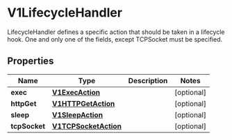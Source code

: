 

# V1LifecycleHandler

LifecycleHandler defines a specific action that should be taken in a lifecycle hook. One and only one of the fields, except TCPSocket must be specified.

## Properties

| Name | Type | Description | Notes |
|------------ | ------------- | ------------- | -------------|
|**exec** | [**V1ExecAction**](V1ExecAction.md) |  |  [optional] |
|**httpGet** | [**V1HTTPGetAction**](V1HTTPGetAction.md) |  |  [optional] |
|**sleep** | [**V1SleepAction**](V1SleepAction.md) |  |  [optional] |
|**tcpSocket** | [**V1TCPSocketAction**](V1TCPSocketAction.md) |  |  [optional] |



